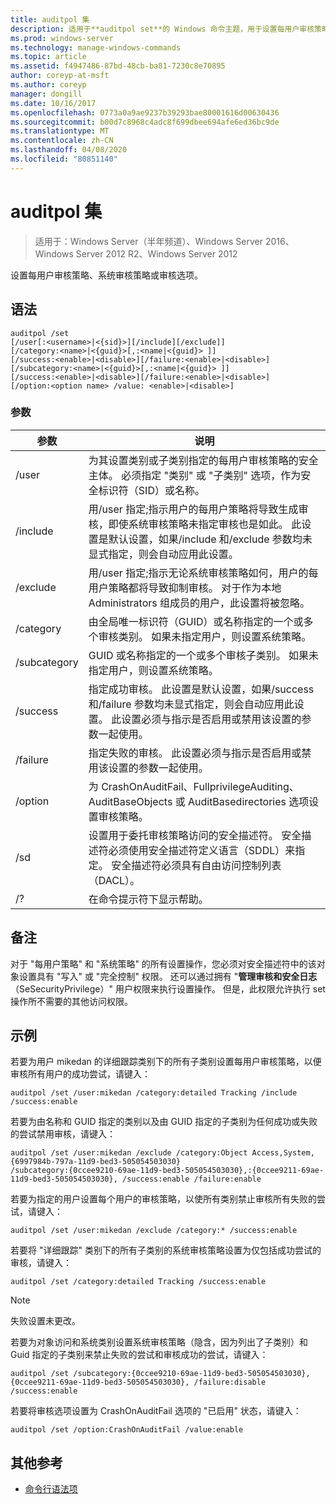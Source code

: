 ```yaml
---
title: auditpol 集
description: 适用于**auditpol set**的 Windows 命令主题，用于设置每用户审核策略、系统审核策略或审核选项。
ms.prod: windows-server
ms.technology: manage-windows-commands
ms.topic: article
ms.assetid: f4947486-87bd-48cb-ba81-7230c8e70895
author: coreyp-at-msft
ms.author: coreyp
manager: dongill
ms.date: 10/16/2017
ms.openlocfilehash: 0773a0a9ae9237b39293bae80001616d00630436
ms.sourcegitcommit: b00d7c8968c4adc8f699dbee694afe6ed36bc9de
ms.translationtype: MT
ms.contentlocale: zh-CN
ms.lasthandoff: 04/08/2020
ms.locfileid: "80851140"
---
```

# <a name="auditpol-set"></a>auditpol 集

>适用于：Windows Server（半年频道）、Windows Server 2016、Windows Server 2012 R2、Windows Server 2012

设置每用户审核策略、系统审核策略或审核选项。

## <a name="syntax"></a>语法

```
auditpol /set
[/user[:<username>|<{sid}>][/include][/exclude]]
[/category:<name>|<{guid}>[,:<name|<{guid}> ]]
[/success:<enable>|<disable>][/failure:<enable>|<disable>]
[/subcategory:<name>|<{guid}>[,:<name|<{guid}> ]]
[/success:<enable>|<disable>][/failure:<enable>|<disable>]
[/option:<option name> /value: <enable>|<disable>]
```

### <a name="parameters"></a>参数

| 参数 | 说明 |
| --------- | ----------- |
| /user | 为其设置类别或子类别指定的每用户审核策略的安全主体。 必须指定 "类别" 或 "子类别" 选项，作为安全标识符（SID）或名称。 |
| /include | 用/user 指定;指示用户的每用户策略将导致生成审核，即使系统审核策略未指定审核也是如此。 此设置是默认设置，如果/include 和/exclude 参数均未显式指定，则会自动应用此设置。 |
| /exclude | 用/user 指定;指示无论系统审核策略如何，用户的每用户策略都将导致抑制审核。 对于作为本地 Administrators 组成员的用户，此设置将被忽略。 |
| /category | 由全局唯一标识符（GUID）或名称指定的一个或多个审核类别。 如果未指定用户，则设置系统策略。 |
| /subcategory | GUID 或名称指定的一个或多个审核子类别。 如果未指定用户，则设置系统策略。 |
| /success | 指定成功审核。 此设置是默认设置，如果/success 和/failure 参数均未显式指定，则会自动应用此设置。 此设置必须与指示是否启用或禁用该设置的参数一起使用。 |
| /failure | 指定失败的审核。 此设置必须与指示是否启用或禁用该设置的参数一起使用。 |
| /option | 为 CrashOnAuditFail、FullprivilegeAuditing、AuditBaseObjects 或 AuditBasedirectories 选项设置审核策略。 |
| /sd | 设置用于委托审核策略访问的安全描述符。 安全描述符必须使用安全描述符定义语言（SDDL）来指定。 安全描述符必须具有自由访问控制列表（DACL）。 |
| /? | 在命令提示符下显示帮助。 |

## <a name="remarks"></a>备注

对于 "每用户策略" 和 "系统策略" 的所有设置操作，您必须对安全描述符中的该对象设置具有 "写入" 或 "完全控制" 权限。 还可以通过拥有 "**管理审核和安全日志**（SeSecurityPrivilege）" 用户权限来执行设置操作。 但是，此权限允许执行 set 操作所不需要的其他访问权限。

## <a name="examples"></a><a name=BKMK_examples></a>示例

若要为用户 mikedan 的详细跟踪类别下的所有子类别设置每用户审核策略，以便审核所有用户的成功尝试，请键入：

```
auditpol /set /user:mikedan /category:detailed Tracking /include /success:enable
```

若要为由名称和 GUID 指定的类别以及由 GUID 指定的子类别为任何成功或失败的尝试禁用审核，请键入：

```
auditpol /set /user:mikedan /exclude /category:Object Access,System,{6997984b-797a-11d9-bed3-505054503030}
/subcategory:{0ccee9210-69ae-11d9-bed3-505054503030},:{0ccee9211-69ae-11d9-bed3-505054503030}, /success:enable /failure:enable
```

若要为指定的用户设置每个用户的审核策略，以使所有类别禁止审核所有失败的尝试，请键入：
```
auditpol /set /user:mikedan /exclude /category:* /success:enable
```

若要将 "详细跟踪" 类别下的所有子类别的系统审核策略设置为仅包括成功尝试的审核，请键入：

```
auditpol /set /category:detailed Tracking /success:enable
```

> [!NOTE]
> 失败设置未更改。

若要为对象访问和系统类别设置系统审核策略（隐含，因为列出了子类别）和 Guid 指定的子类别来禁止失败的尝试和审核成功的尝试，请键入：

```
auditpol /set /subcategory:{0ccee9210-69ae-11d9-bed3-505054503030},{0ccee9211-69ae-11d9-bed3-505054503030}, /failure:disable /success:enable
```

若要将审核选项设置为 CrashOnAuditFail 选项的 "已启用" 状态，请键入：

```
auditpol /set /option:CrashOnAuditFail /value:enable
```

## <a name="additional-references"></a>其他参考

- [命令行语法项](command-line-syntax-key.md)
